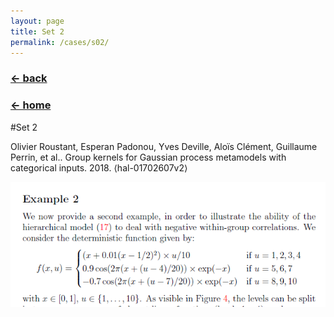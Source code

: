 ```yaml
---
layout: page
title: Set 2
permalink: /cases/s02/
---
```

### [← back](/cases/)
### [← home](/index/)

#Set 2 

Olivier Roustant, Esperan Padonou, Yves Deville, Aloïs Clément, Guillaume Perrin, et al.. Group kernels for Gaussian process metamodels with categorical inputs. 2018. ⟨hal-01702607v2⟩ 

<img align="left" src="https://raw.githubusercontent.com/mixed-optimization-benchmark/mixed-optimization-benchmark.github.io/master/Cas%20test/Set_2.PNG" >
